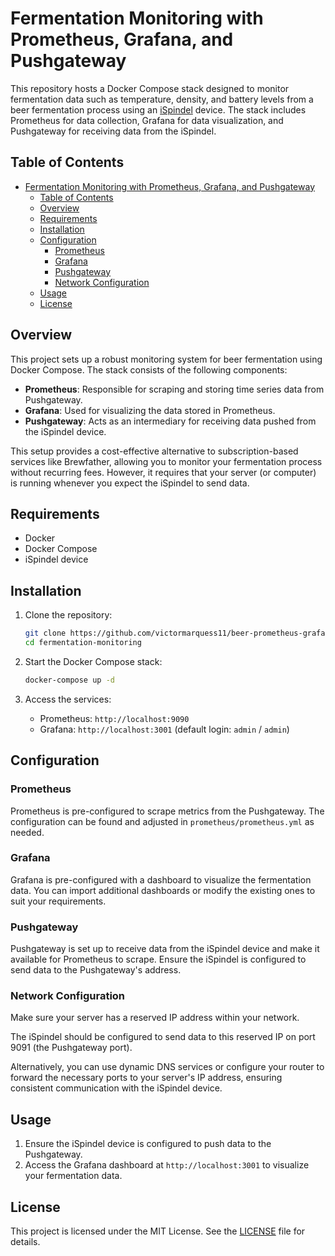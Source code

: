 # Fermentation Monitoring with Prometheus, Grafana, and Pushgateway

This repository hosts a Docker Compose stack designed to monitor fermentation data such as temperature, density, and battery levels from a beer fermentation process using an [iSpindel](https://github.com/universam1/iSpindel) device. The stack includes Prometheus for data collection, Grafana for data visualization, and Pushgateway for receiving data from the iSpindel.

## Table of Contents

- [Fermentation Monitoring with Prometheus, Grafana, and Pushgateway](#fermentation-monitoring-with-prometheus-grafana-and-pushgateway)
  - [Table of Contents](#table-of-contents)
  - [Overview](#overview)
  - [Requirements](#requirements)
  - [Installation](#installation)
  - [Configuration](#configuration)
    - [Prometheus](#prometheus)
    - [Grafana](#grafana)
    - [Pushgateway](#pushgateway)
    - [Network Configuration](#network-configuration)
  - [Usage](#usage)
  - [License](#license)

## Overview

This project sets up a robust monitoring system for beer fermentation using Docker Compose. The stack consists of the following components:

-   **Prometheus**: Responsible for scraping and storing time series data from Pushgateway.
-   **Grafana**: Used for visualizing the data stored in Prometheus.
-   **Pushgateway**: Acts as an intermediary for receiving data pushed from the iSpindel device.

This setup provides a cost-effective alternative to subscription-based services like Brewfather, allowing you to monitor your fermentation process without recurring fees. However, it requires that your server (or computer) is running whenever you expect the iSpindel to send data.

## Requirements

-   Docker
-   Docker Compose
-   iSpindel device

## Installation

1. Clone the repository:

    ```sh
    git clone https://github.com/victormarquess11/beer-prometheus-grafana
    cd fermentation-monitoring
    ```

2. Start the Docker Compose stack:

    ```sh
    docker-compose up -d
    ```

3. Access the services:
    - Prometheus: `http://localhost:9090`
    - Grafana: `http://localhost:3001` (default login: `admin` / `admin`)

## Configuration

### Prometheus

Prometheus is pre-configured to scrape metrics from the Pushgateway. The configuration can be found and adjusted in `prometheus/prometheus.yml` as needed.

### Grafana

Grafana is pre-configured with a dashboard to visualize the fermentation data. You can import additional dashboards or modify the existing ones to suit your requirements.

### Pushgateway

Pushgateway is set up to receive data from the iSpindel device and make it available for Prometheus to scrape. Ensure the iSpindel is configured to send data to the Pushgateway's address.

### Network Configuration

Make sure your server has a reserved IP address within your network.

The iSpindel should be configured to send data to this reserved IP on port 9091 (the Pushgateway port).

Alternatively, you can use dynamic DNS services or configure your router to forward the necessary ports to your server's IP address, ensuring consistent communication with the iSpindel device.

## Usage

1. Ensure the iSpindel device is configured to push data to the Pushgateway.
2. Access the Grafana dashboard at `http://localhost:3001` to visualize your fermentation data.

## License

This project is licensed under the MIT License. See the [LICENSE](LICENSE) file for details.
